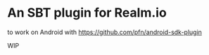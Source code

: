 # An SBT plugin for Realm.io 
to work on Android with https://github.com/pfn/android-sdk-plugin

WIP





